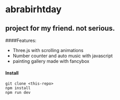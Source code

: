 # abrabirhtday



## project for my friend. not serious.

####Features:

  - Three.js with scrolling animations
  - Number counter and auto music with javascript
  - painting gallery made with fancybox
  
 #### Install
 ```
 git clone <this-repo>
npm install
npm run dev
  
  ```


